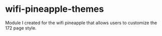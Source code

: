 # wifi-pineapple-themes
Module I created for the wifi pineapple that allows users to customize the 172 page style.

